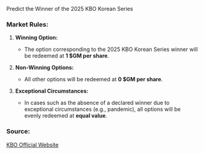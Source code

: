 Predict the Winner of the 2025 KBO Korean Series

### Market Rules:
1. **Winning Option:**  
   - The option corresponding to the 2025 KBO Korean Series winner will be redeemed at **1 $GM per share**.

2. **Non-Winning Options:**  
   - All other options will be redeemed at **0 $GM per share**.

3. **Exceptional Circumstances:**  
   - In cases such as the absence of a declared winner due to exceptional circumstances (e.g., pandemic), all options will be evenly redeemed at **equal value**.

### Source:  
[KBO Official Website](https://www.koreabaseball.com/Default.aspx)
